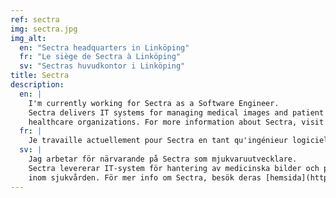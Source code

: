 ```yaml
---
ref: sectra
img: sectra.jpg
img_alt:
  en: "Sectra headquarters in Linköping"
  fr: "Le siège de Sectra à Linköping"
  sv: "Sectras huvudkontor i Linköping"
title: Sectra
description:
  en: |
    I'm currently working for Sectra as a Software Engineer.
    Sectra delivers IT systems for managing medical images and patient information in
    healthcare organizations. For more information about Sectra, visit their [home page](https://sectra.com/).
  fr: |
    Je travaille actuellement pour Sectra en tant qu'ingénieur logiciel. Sectra fournit des systèmes   de gestion d'images médicales dans les soins de santé. Pour plus d'informations sur Sectra,   visitez leur [page d'accueil](https://sectra.com/).
  sv: |
    Jag arbetar för närvarande på Sectra som mjukvaruutvecklare.
    Sectra levererar IT-system för hantering av medicinska bilder och patientinformation
    inom sjukvården. För mer info om Sectra, besök deras [hemsida](https://sectra.com/).
---
```

